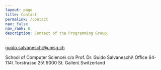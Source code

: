 ```yaml
---
layout: page
title: Contact
permalink: /contact
nav: false
nav_rank: 6
description: Contact of the Programming Group.
---
```


[<i class="fas fa-envelope"></i> guido.salvaneschi@unisg.ch](mailto:guido.salvaneschi@unisg.ch)

School of Computer Science\\
c/o Prof. Dr. Guido Salvaneschi\\
Office 64-114\\
Torstrasse 25\\
9000 St. Gallen\\
Switzerland
